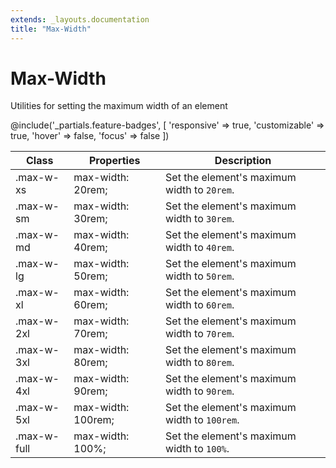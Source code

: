 ```yaml
---
extends: _layouts.documentation
title: "Max-Width"
---
```


# Max-Width

<div class="text-xl text-slate-light mb-4">
    Utilities for setting the maximum width of an element
</div>

@include('_partials.feature-badges', [
    'responsive' => true,
    'customizable' => true,
    'hover' => false,
    'focus' => false
])

<div class="border-t border-grey-lighter">
    <table class="w-full text-left" style="border-collapse: collapse;">
      <colgroup>
        <col class="w-1/5">
        <col class="w-1/3">
        <col>
      </colgroup>
        <thead>
          <tr>
              <th class="text-sm font-semibold text-grey-darker p-2 bg-grey-lightest">Class</th>
              <th class="text-sm font-semibold text-grey-darker p-2 bg-grey-lightest">Properties</th>
              <th class="text-sm font-semibold text-grey-darker p-2 bg-grey-lightest">Description</th>
          </tr>
        </thead>
        <tbody class="align-baseline">
            <tr>
                <td class="p-2 border-t border-smoke-light font-mono text-xs text-purple-dark">.max-w-xs</td>
                <td class="p-2 border-t border-smoke-light font-mono text-xs text-blue-dark">max-width: 20rem;</td>
                <td class="p-2 border-t border-smoke-light text-sm text-grey-darker">Set the element's maximum width to <code>20rem</code>.</td>
            </tr>
            <tr>
                <td class="p-2 border-t border-smoke-light font-mono text-xs text-purple-dark">.max-w-sm</td>
                <td class="p-2 border-t border-smoke-light font-mono text-xs text-blue-dark">max-width: 30rem;</td>
                <td class="p-2 border-t border-smoke-light text-sm text-grey-darker">Set the element's maximum width to <code>30rem</code>.</td>
            </tr>
            <tr>
                <td class="p-2 border-t border-smoke-light font-mono text-xs text-purple-dark">.max-w-md</td>
                <td class="p-2 border-t border-smoke-light font-mono text-xs text-blue-dark">max-width: 40rem;</td>
                <td class="p-2 border-t border-smoke-light text-sm text-grey-darker">Set the element's maximum width to <code>40rem</code>.</td>
            </tr>
            <tr>
                <td class="p-2 border-t border-smoke-light font-mono text-xs text-purple-dark">.max-w-lg</td>
                <td class="p-2 border-t border-smoke-light font-mono text-xs text-blue-dark">max-width: 50rem;</td>
                <td class="p-2 border-t border-smoke-light text-sm text-grey-darker">Set the element's maximum width to <code>50rem</code>.</td>
            </tr>
            <tr>
                <td class="p-2 border-t border-smoke-light font-mono text-xs text-purple-dark">.max-w-xl</td>
                <td class="p-2 border-t border-smoke-light font-mono text-xs text-blue-dark">max-width: 60rem;</td>
                <td class="p-2 border-t border-smoke-light text-sm text-grey-darker">Set the element's maximum width to <code>60rem</code>.</td>
            </tr>
            <tr>
                <td class="p-2 border-t border-smoke-light font-mono text-xs text-purple-dark">.max-w-2xl</td>
                <td class="p-2 border-t border-smoke-light font-mono text-xs text-blue-dark">max-width: 70rem;</td>
                <td class="p-2 border-t border-smoke-light text-sm text-grey-darker">Set the element's maximum width to <code>70rem</code>.</td>
            </tr>
            <tr>
                <td class="p-2 border-t border-smoke-light font-mono text-xs text-purple-dark">.max-w-3xl</td>
                <td class="p-2 border-t border-smoke-light font-mono text-xs text-blue-dark">max-width: 80rem;</td>
                <td class="p-2 border-t border-smoke-light text-sm text-grey-darker">Set the element's maximum width to <code>80rem</code>.</td>
            </tr>
            <tr>
                <td class="p-2 border-t border-smoke-light font-mono text-xs text-purple-dark">.max-w-4xl</td>
                <td class="p-2 border-t border-smoke-light font-mono text-xs text-blue-dark">max-width: 90rem;</td>
                <td class="p-2 border-t border-smoke-light text-sm text-grey-darker">Set the element's maximum width to <code>90rem</code>.</td>
            </tr>
            <tr>
                <td class="p-2 border-t border-smoke-light font-mono text-xs text-purple-dark">.max-w-5xl</td>
                <td class="p-2 border-t border-smoke-light font-mono text-xs text-blue-dark">max-width: 100rem;</td>
                <td class="p-2 border-t border-smoke-light text-sm text-grey-darker">Set the element's maximum width to <code>100rem</code>.</td>
            </tr>
            <tr>
                <td class="p-2 border-t border-smoke-light font-mono text-xs text-purple-dark">.max-w-full</td>
                <td class="p-2 border-t border-smoke-light font-mono text-xs text-blue-dark">max-width: 100%;</td>
                <td class="p-2 border-t border-smoke-light text-sm text-grey-darker">Set the element's maximum width to <code>100%</code>.</td>
            </tr>
        </tbody>
    </table>
</div>

